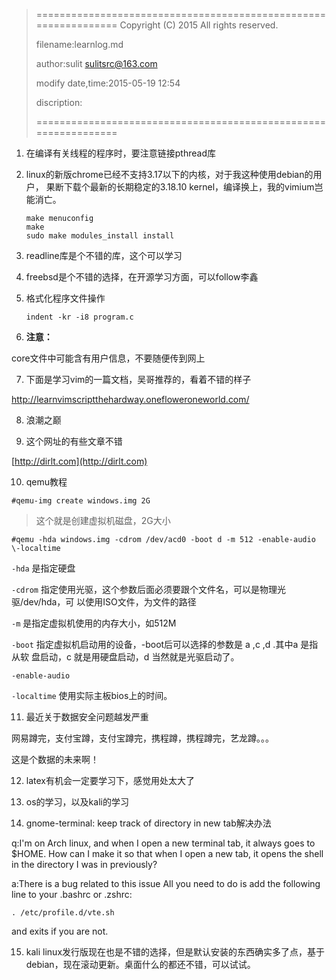 > ================================================================
>    Copyright (C) 2015 All rights reserved.
>
>    filename:learnlog.md
>
>    author:sulit sulitsrc@163.com
>
>    modify date,time:2015-05-19 12:54
>
>    discription:
>
> ================================================================

1. 在编译有关线程的程序时，要注意链接pthread库

2. linux的新版chrome已经不支持3.17以下的内核，对于我这种使用debian的用户，
果断下载个最新的长期稳定的3.18.10 kernel，编译换上，我的vimium岂能消亡。

	```
	make menuconfig
	make
	sudo make modules_install install
	```

3. readline库是个不错的库，这个可以学习

4. freebsd是个不错的选择，在开源学习方面，可以follow李鑫

5. 格式化程序文件操作

	```
	indent -kr -i8 program.c
	```

6. **注意：**

  core文件中可能含有用户信息，不要随便传到网上

7. 下面是学习vim的一篇文档，吴哥推荐的，看着不错的样子

  http://learnvimscriptthehardway.onefloweroneworld.com/

8. 浪潮之巅

9. 这个网址的有些文章不错

  [http://dirlt.com](http://dirlt.com)

10. qemu教程

  `#qemu-img create windows.img 2G`

  > 这个就是创建虚拟机磁盘，2G大小

  `#qemu -hda windows.img -cdrom /dev/acd0 -boot d -m 512 -enable-audio
  \-localtime`

  `-hda` 是指定硬盘

  `-cdrom` 指定使用光驱，这个参数后面必须要跟个文件名，可以是物理光驱/dev/hda，可
  以使用ISO文件，为文件的路径

  `-m` 是指定虚拟机使用的内存大小，如512M

  `-boot` 指定虚拟机启动用的设备，-boot后可以选择的参数是 a ,c ,d .其中a 是指从软
  盘启动，c 就是用硬盘启动，d 当然就是光驱启动了。

  `-enable-audio`

  `-localtime` 使用实际主板bios上的时间。

11. 最近关于数据安全问题越发严重

  网易蹲完，支付宝蹲，支付宝蹲完，携程蹲，携程蹲完，艺龙蹲。。。

  这是个数据的未来啊！

12. latex有机会一定要学习下，感觉用处太大了

13. os的学习，以及kali的学习

14. gnome-terminal: keep track of directory in new tab解决办法

  q:I'm on Arch linux, and when I open a new terminal tab, it always goes to
  $HOME. How can I make it so that when I open a new tab, it opens the shell
  in the directory I was in previously?

  a:There is a bug related to this issue
  All you need to do is add the following line to your .bashrc or .zshrc:
  ```
  . /etc/profile.d/vte.sh
  ```
  and exits if you are not.

15. kali linux发行版现在也是不错的选择，但是默认安装的东西确实多了点，基于
debian，现在滚动更新。桌面什么的都还不错，可以试试。

